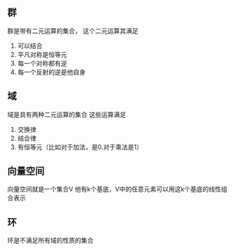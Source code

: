 ## 群
群是带有二元运算的集合，
这个二元运算其满足
1. 可以结合
2. 平凡对称是恒等元
3. 每一个对称都有逆
4. 每一个反射的逆是他自身

## 域
域是具有两种二元运算的集合
这些运算满足
1. 交换律
2. 结合律
3. 有恒等元（比如对于加法，是0.对于乘法是1）

## 向量空间
向量空间就是一个集合V
他有k个基底，V中的任意元素可以用这k个基底的线性组合表示

## 环
环是不满足所有域的性质的集合